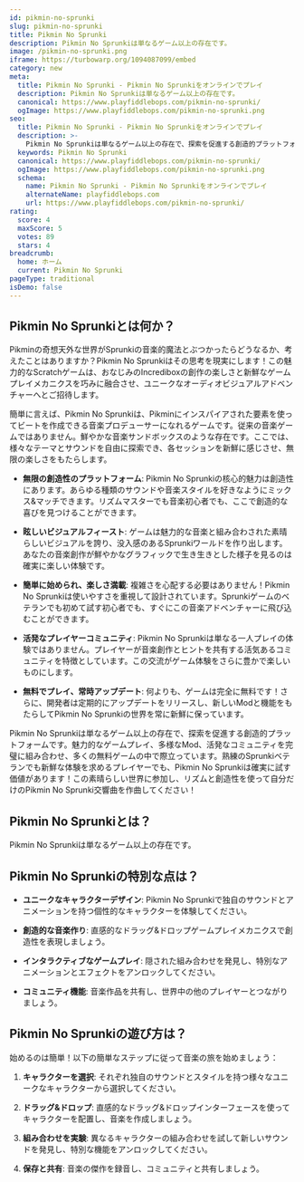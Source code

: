 ```yaml
---
id: pikmin-no-sprunki
slug: pikmin-no-sprunki
title: Pikmin No Sprunki
description: Pikmin No Sprunkiは単なるゲーム以上の存在です。
image: /pikmin-no-sprunki.png
iframe: https://turbowarp.org/1094087099/embed
category: new
meta:
  title: Pikmin No Sprunki - Pikmin No Sprunkiをオンラインでプレイ
  description: Pikmin No Sprunkiは単なるゲーム以上の存在です。
  canonical: https://www.playfiddlebops.com/pikmin-no-sprunki/
  ogImage: https://www.playfiddlebops.com/pikmin-no-sprunki.png
seo:
  title: Pikmin No Sprunki - Pikmin No Sprunkiをオンラインでプレイ
  description: >-
    Pikmin No Sprunkiは単なるゲーム以上の存在で、探索を促進する創造的プラットフォームです。魅力的なゲームプレイ、多様なMod、活発なコミュニティを完璧に組み合わせ、多くの無料ゲームの中で際立っています。
  keywords: Pikmin No Sprunki
  canonical: https://www.playfiddlebops.com/pikmin-no-sprunki/
  ogImage: https://www.playfiddlebops.com/pikmin-no-sprunki.png
  schema:
    name: Pikmin No Sprunki - Pikmin No Sprunkiをオンラインでプレイ
    alternateName: playfiddlebops.com
    url: https://www.playfiddlebops.com/pikmin-no-sprunki/
rating:
  score: 4
  maxScore: 5
  votes: 89
  stars: 4
breadcrumb:
  home: ホーム
  current: Pikmin No Sprunki
pageType: traditional
isDemo: false
---
```


## Pikmin No Sprunkiとは何か？

Pikminの奇想天外な世界がSprunkiの音楽的魔法とぶつかったらどうなるか、考えたことはありますか？Pikmin No Sprunkiはその思考を現実にします！この魅力的なScratchゲームは、おなじみのIncrediboxの創作の楽しさと新鮮なゲームプレイメカニクスを巧みに融合させ、ユニークなオーディオビジュアルアドベンチャーへとご招待します。

簡単に言えば、Pikmin No Sprunkiは、Pikminにインスパイアされた要素を使ってビートを作成できる音楽プロデューサーになれるゲームです。従来の音楽ゲームではありません。鮮やかな音楽サンドボックスのような存在です。ここでは、様々なテーマとサウンドを自由に探索でき、各セッションを新鮮に感じさせ、無限の楽しさをもたらします。

- **無限の創造性のプラットフォーム**: Pikmin No Sprunkiの核心的魅力は創造性にあります。あらゆる種類のサウンドや音楽スタイルを好きなようにミックス&マッチできます。リズムマスターでも音楽初心者でも、ここで創造的な喜びを見つけることができます。

- **眩しいビジュアルフィースト**: ゲームは魅力的な音楽と組み合わされた素晴らしいビジュアルを誇り、没入感のあるSprunkiワールドを作り出します。あなたの音楽創作が鮮やかなグラフィックで生き生きとした様子を見るのは確実に楽しい体験です。

- **簡単に始められ、楽しさ満載**: 複雑さを心配する必要はありません！Pikmin No Sprunkiは使いやすさを重視して設計されています。Sprunkiゲームのベテランでも初めて試す初心者でも、すぐにこの音楽アドベンチャーに飛び込むことができます。

- **活発なプレイヤーコミュニティ**: Pikmin No Sprunkiは単なる一人プレイの体験ではありません。プレイヤーが音楽創作とヒントを共有する活気あるコミュニティを特徴としています。この交流がゲーム体験をさらに豊かで楽しいものにします。

- **無料でプレイ、常時アップデート**: 何よりも、ゲームは完全に無料です！さらに、開発者は定期的にアップデートをリリースし、新しいModと機能をもたらしてPikmin No Sprunkiの世界を常に新鮮に保っています。

Pikmin No Sprunkiは単なるゲーム以上の存在で、探索を促進する創造的プラットフォームです。魅力的なゲームプレイ、多様なMod、活発なコミュニティを完璧に組み合わせ、多くの無料ゲームの中で際立っています。熟練のSprunkiベテランでも新鮮な体験を求めるプレイヤーでも、Pikmin No Sprunkiは確実に試す価値があります！この素晴らしい世界に参加し、リズムと創造性を使って自分だけのPikmin No Sprunki交響曲を作曲してください！

## Pikmin No Sprunkiとは？

Pikmin No Sprunkiは単なるゲーム以上の存在です。

## Pikmin No Sprunkiの特別な点は？

- **ユニークなキャラクターデザイン**: Pikmin No Sprunkiで独自のサウンドとアニメーションを持つ個性的なキャラクターを体験してください。

- **創造的な音楽作り**: 直感的なドラッグ&ドロップゲームプレイメカニクスで創造性を表現しましょう。

- **インタラクティブなゲームプレイ**: 隠された組み合わせを発見し、特別なアニメーションとエフェクトをアンロックしてください。

- **コミュニティ機能**: 音楽作品を共有し、世界中の他のプレイヤーとつながりましょう。

## Pikmin No Sprunkiの遊び方は？

始めるのは簡単！以下の簡単なステップに従って音楽の旅を始めましょう：

1. **キャラクターを選択**: それぞれ独自のサウンドとスタイルを持つ様々なユニークなキャラクターから選択してください。

1. **ドラッグ&ドロップ**: 直感的なドラッグ&ドロップインターフェースを使ってキャラクターを配置し、音楽を作成しましょう。

1. **組み合わせを実験**: 異なるキャラクターの組み合わせを試して新しいサウンドを発見し、特別な機能をアンロックしてください。

1. **保存と共有**: 音楽の傑作を録音し、コミュニティと共有しましょう。